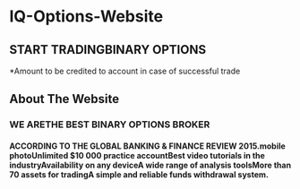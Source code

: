 # IQ-Options-Website
## START TRADINGBINARY OPTIONS
*Amount to be credited to account in case of successful trade
## About The Website
### WE ARETHE BEST BINARY OPTIONS BROKER 
#### ACCORDING TO THE GLOBAL BANKING & FINANCE REVIEW 2015.mobile photoUnlimited $10 000 practice accountBest video tutorials in the industryAvailability on any deviceA wide range of analysis toolsMore than 70 assets for tradingA simple and reliable funds withdrawal system.
